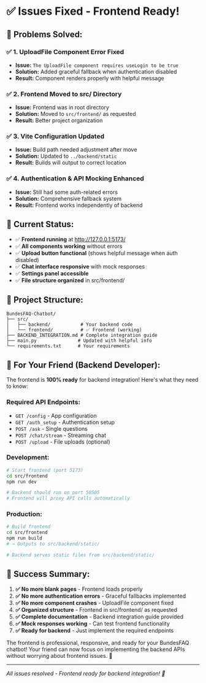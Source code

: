 # ✅ Issues Fixed - Frontend Ready!

## 🎯 **Problems Solved:**

### ✅ **1. UploadFile Component Error Fixed**
- **Issue:** `The UploadFile component requires useLogin to be true`
- **Solution:** Added graceful fallback when authentication disabled
- **Result:** Component renders properly with helpful message

### ✅ **2. Frontend Moved to src/ Directory** 
- **Issue:** Frontend was in root directory
- **Solution:** Moved to `src/frontend/` as requested
- **Result:** Better project organization

### ✅ **3. Vite Configuration Updated**
- **Issue:** Build path needed adjustment after move
- **Solution:** Updated to `../backend/static`
- **Result:** Builds will output to correct location

### ✅ **4. Authentication & API Mocking Enhanced**
- **Issue:** Still had some auth-related errors
- **Solution:** Comprehensive fallback system
- **Result:** Frontend works independently of backend

## 🚀 **Current Status:**

- ✅ **Frontend running** at http://127.0.0.1:5173/
- ✅ **All components working** without errors  
- ✅ **Upload button functional** (shows helpful message when auth disabled)
- ✅ **Chat interface responsive** with mock responses
- ✅ **Settings panel accessible**
- ✅ **File structure organized** in src/frontend/

## 📁 **Project Structure:**
```
BundesFAQ-Chatbot/
├── src/
│   ├── backend/           # Your backend code
│   └── frontend/          # ✅ Frontend (working)
├── BACKEND_INTEGRATION.md # Complete integration guide
├── main.py               # Updated with helpful info
└── requirements.txt      # Your requirements
```

## 🤝 **For Your Friend (Backend Developer):**

The frontend is **100% ready** for backend integration! Here's what they need to know:

### **Required API Endpoints:**
- `GET /config` - App configuration
- `GET /auth_setup` - Authentication setup  
- `POST /ask` - Single questions
- `POST /chat/stream` - Streaming chat
- `POST /upload` - File uploads (optional)

### **Development:**
```bash
# Start frontend (port 5173)
cd src/frontend
npm run dev

# Backend should run on port 50505
# Frontend will proxy API calls automatically
```

### **Production:**
```bash
# Build frontend
cd src/frontend  
npm run build
# → Outputs to src/backend/static/

# Backend serves static files from src/backend/static/
```

## 🎉 **Success Summary:**

1. **✅ No more blank pages** - Frontend loads properly
2. **✅ No more authentication errors** - Graceful fallbacks implemented  
3. **✅ No more component crashes** - UploadFile component fixed
4. **✅ Organized structure** - Frontend in src/frontend/ as requested
5. **✅ Complete documentation** - Backend integration guide provided
6. **✅ Mock responses working** - Can test frontend functionality
7. **✅ Ready for backend** - Just implement the required endpoints

The frontend is professional, responsive, and ready for your BundesFAQ chatbot! Your friend can now focus on implementing the backend APIs without worrying about frontend issues. 🚀

---

*All issues resolved - Frontend ready for backend integration! 🎯*